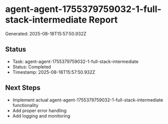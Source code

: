 # agent-agent-1755379759032-1-full-stack-intermediate Report

Generated: 2025-08-18T15:57:50.932Z

## Status
- Task: agent-agent-1755379759032-1-full-stack-intermediate
- Status: Completed
- Timestamp: 2025-08-18T15:57:50.932Z

## Next Steps
- Implement actual agent-agent-1755379759032-1-full-stack-intermediate functionality
- Add proper error handling
- Add logging and monitoring
